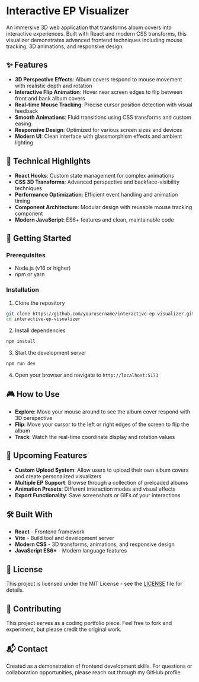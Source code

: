# Interactive EP Visualizer

An immersive 3D web application that transforms album covers into interactive experiences. Built with React and modern CSS transforms, this visualizer demonstrates advanced frontend techniques including mouse tracking, 3D animations, and responsive design.

## ✨ Features

- **3D Perspective Effects**: Album covers respond to mouse movement with realistic depth and rotation
- **Interactive Flip Animation**: Hover near screen edges to flip between front and back album covers
- **Real-time Mouse Tracking**: Precise cursor position detection with visual feedback
- **Smooth Animations**: Fluid transitions using CSS transforms and custom easing
- **Responsive Design**: Optimized for various screen sizes and devices
- **Modern UI**: Clean interface with glassmorphism effects and ambient lighting

## 🎯 Technical Highlights

- **React Hooks**: Custom state management for complex animations
- **CSS 3D Transforms**: Advanced perspective and backface-visibility techniques  
- **Performance Optimization**: Efficient event handling and animation timing
- **Component Architecture**: Modular design with reusable mouse tracking component
- **Modern JavaScript**: ES6+ features and clean, maintainable code

## 🚀 Getting Started

### Prerequisites
- Node.js (v16 or higher)
- npm or yarn

### Installation

1. Clone the repository
```bash
git clone https://github.com/yourusername/interactive-ep-visualizer.git
cd interactive-ep-visualizer
```

2. Install dependencies
```bash
npm install
```

3. Start the development server
```bash
npm run dev
```

4. Open your browser and navigate to `http://localhost:5173`

## 🎮 How to Use

- **Explore**: Move your mouse around to see the album cover respond with 3D perspective
- **Flip**: Move your cursor to the left or right edges of the screen to flip the album
- **Track**: Watch the real-time coordinate display and rotation values

## 🔮 Upcoming Features

- **Custom Upload System**: Allow users to upload their own album covers and create personalized visualizers
- **Multiple EP Support**: Browse through a collection of preloaded albums
- **Animation Presets**: Different interaction modes and visual effects
- **Export Functionality**: Save screenshots or GIFs of your interactions

## 🛠 Built With

- **React** - Frontend framework
- **Vite** - Build tool and development server
- **Modern CSS** - 3D transforms, animations, and responsive design
- **JavaScript ES6+** - Modern language features

## 📄 License

This project is licensed under the MIT License - see the [LICENSE](LICENSE) file for details.

## 🤝 Contributing

This project serves as a coding portfolio piece. Feel free to fork and experiment, but please credit the original work.

## 📬 Contact

Created as a demonstration of frontend development skills. For questions or collaboration opportunities, please reach out through my GitHub profile.
